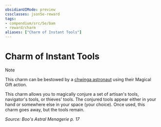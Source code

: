 ```yaml
---
obsidianUIMode: preview
cssclasses: json5e-reward
tags:
- compendium/src/5e/bam
- reward/charm
aliases: ["Charm of Instant Tools"]
---
```

# Charm of Instant Tools

> [!note]
> This charm can be bestowed by a [chwinga astronaut](2-Mechanics/CLI/bestiary/elemental/chwinga-astronaut-bam.md) using their Magical Gift action.

This charm allows you to magically conjure a set of artisan's tools, navigator's tools, or thieves' tools. The conjured tools appear either in your hand or somewhere else in your space (your choice). Once used, this charm goes away, but the tools remain.

*Source: Boo's Astral Menagerie p. 17*